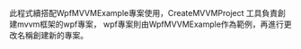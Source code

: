 此程式續搭配WpfMVVMExample專案使用，CreateMVVMProject 工具負責創建mvvm框架的wpf專案，
wpf專案則由WpfMVVMExample作為範例，再進行更改名稱創建新的專案。
